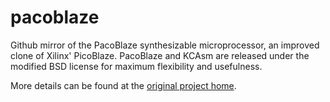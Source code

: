 # pacoblaze
Github mirror of the PacoBlaze synthesizable microprocessor, an improved clone of Xilinx' PicoBlaze.
PacoBlaze and KCAsm are released under the modified BSD license for maximum flexibility and usefulness.

More details can be found at the [original project home](http://bleyer.org/pacoblaze/).

